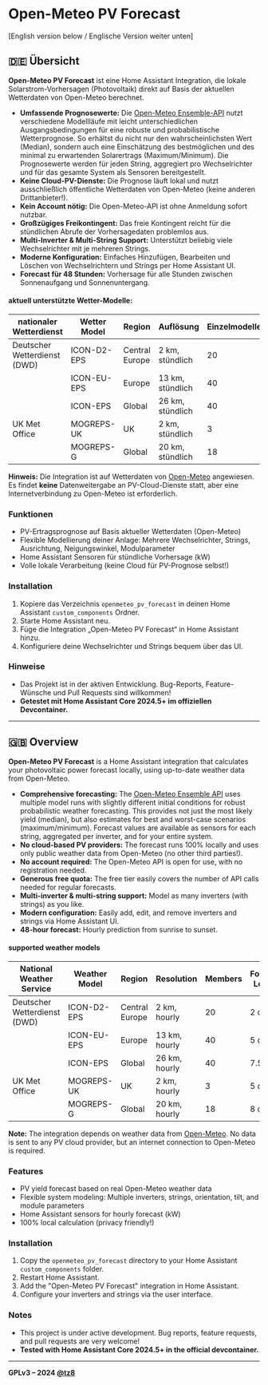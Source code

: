# Open-Meteo PV Forecast

[English version below / Englische Version weiter unten]

## 🇩🇪 Übersicht

**Open-Meteo PV Forecast** ist eine Home Assistant Integration, die lokale Solarstrom-Vorhersagen (Photovoltaik) direkt auf Basis der aktuellen Wetterdaten von Open-Meteo berechnet.

- **Umfassende Prognosewerte:** Die [Open-Meteo Ensemble-API](https://open-meteo.com/en/docs/ensemble-api) nutzt verschiedene Modellläufe mit leicht unterschiedlichen Ausgangsbedingungen für eine robuste und probabilistische Wetterprognose. So erhältst du nicht nur den wahrscheinlichsten Wert (Median), sondern auch eine Einschätzung des bestmöglichen und des minimal zu erwartenden Solarertrags (Maximum/Minimum). Die Prognosewerte werden für jeden String, aggregiert pro Wechselrichter und für das gesamte System als Sensoren bereitgestellt.
- **Keine Cloud-PV-Dienste:** Die Prognose läuft lokal und nutzt ausschließlich öffentliche Wetterdaten von Open-Meteo (keine anderen Drittanbieter!).
- **Kein Account nötig:** Die Open-Meteo-API ist ohne Anmeldung sofort nutzbar.
- **Großzügiges Freikontingent:** Das freie Kontingent reicht für die stündlichen Abrufe der Vorhersagedaten problemlos aus.
- **Multi-Inverter & Multi-String Support:** Unterstützt beliebig viele Wechselrichter mit je mehreren Strings.
- **Moderne Konfiguration:** Einfaches Hinzufügen, Bearbeiten und Löschen von Wechselrichtern und Strings per Home Assistant UI.
- **Forecast für 48 Stunden:** Vorhersage für alle Stunden zwischen Sonnenaufgang und Sonnenuntergang.

#### aktuell unterstützte Wetter-Modelle:
| nationaler Wetterdienst	| Wetter Model |	Region	| Auflösung	| Einzelmodelle	| Prognose Zeitraum	| Aktualisierung |
|---|---|---|---|---|---|---|
| Deutscher Wetterdienst (DWD)	| ICON-D2-EPS	| Central Europe	| 2 km, stündlich	| 20	| 2 Tage	| Alle 3 Stunden |
| | ICON-EU-EPS	| Europe	| 13 km, stündlich	| 40	| 5 Tage	| Alle 6 Stunden |
| | ICON-EPS	| Global	| 26 km, stündlich	| 40	| 7.5 Tage	| Alle 12 Stunden |
| UK Met Office	| MOGREPS-UK	| UK	| 2 km, stündlich	| 3	| 5 Tage	| jede Stunde |
||  MOGREPS-G	| Global	| 20 km, stündlich	| 18	| 8 Tage	| Alle 6 Stunden |

**Hinweis:** Die Integration ist auf Wetterdaten von [Open-Meteo](https://open-meteo.com/) angewiesen. Es findet **keine** Datenweitergabe an PV-Cloud-Dienste statt, aber eine Internetverbindung zu Open-Meteo ist erforderlich.

### Funktionen

- PV-Ertragsprognose auf Basis aktueller Wetterdaten (Open-Meteo)
- Flexible Modellierung deiner Anlage: Mehrere Wechselrichter, Strings, Ausrichtung, Neigungswinkel, Modulparameter
- Home Assistant Sensoren für stündliche Vorhersage (kW)
- Volle lokale Verarbeitung (keine Cloud für PV-Prognose selbst!)

### Installation

1. Kopiere das Verzeichnis `openmeteo_pv_forecast` in deinen Home Assistant `custom_components` Ordner.
2. Starte Home Assistant neu.
3. Füge die Integration „Open-Meteo PV Forecast“ in Home Assistant hinzu.
4. Konfiguriere deine Wechselrichter und Strings bequem über das UI.

### Hinweise

- Das Projekt ist in der aktiven Entwicklung. Bug-Reports, Feature-Wünsche und Pull Requests sind willkommen!
- **Getestet mit Home Assistant Core 2024.5+ im offiziellen Devcontainer.**

---

## 🇬🇧 Overview

**Open-Meteo PV Forecast** is a Home Assistant integration that calculates your photovoltaic power forecast locally, using up-to-date weather data from Open-Meteo.

- **Comprehensive forecasting:** The [Open-Meteo Ensemble API](https://open-meteo.com/en/docs/ensemble-api) uses multiple model runs with slightly different initial conditions for robust probabilistic weather forecasting. This provides not just the most likely yield (median), but also estimates for best and worst-case scenarios (maximum/minimum). Forecast values are available as sensors for each string, aggregated per inverter, and for your entire system.
- **No cloud-based PV providers:** The forecast runs 100% locally and uses only public weather data from Open-Meteo (no other third parties!).
- **No account required:** The Open-Meteo API is open for use, with no registration needed.
- **Generous free quota:** The free tier easily covers the number of API calls needed for regular forecasts.
- **Multi-inverter & multi-string support:** Model as many inverters (with strings) as you like.
- **Modern configuration:** Easily add, edit, and remove inverters and strings via Home Assistant UI.
- **48-hour forecast:** Hourly prediction from sunrise to sunset.

#### supported weather models

| National Weather Service	| Weather Model |	Region	| Resolution	| Members	| Forecast Length	| Update frequency |
|---|---|---|---|---|---|---|
| Deutscher Wetterdienst (DWD)	| ICON-D2-EPS	| Central Europe	| 2 km, hourly	| 20	| 2 days	| Every 3 hours |
| | ICON-EU-EPS	| Europe	| 13 km, hourly	| 40	| 5 days	| Every 6 hours |
| | ICON-EPS	| Global	| 26 km, hourly	| 40	| 7.5 days	| Every 12 hours |
| UK Met Office	| MOGREPS-UK	| UK	| 2 km, hourly	| 3	| 5 days	| Every hour |
||  MOGREPS-G	| Global	| 20 km, hourly	| 18	| 8 days	| Every 6 hours |

**Note:** The integration depends on weather data from [Open-Meteo](https://open-meteo.com/). No data is sent to any PV cloud provider, but an internet connection to Open-Meteo is required.

### Features

- PV yield forecast based on real Open-Meteo weather data
- Flexible system modeling: Multiple inverters, strings, orientation, tilt, and module parameters
- Home Assistant sensors for hourly forecast (kW)
- 100% local calculation (privacy friendly!)

### Installation

1. Copy the `openmeteo_pv_forecast` directory to your Home Assistant `custom_components` folder.
2. Restart Home Assistant.
3. Add the "Open-Meteo PV Forecast" integration in Home Assistant.
4. Configure your inverters and strings via the user interface.

### Notes

- This project is under active development. Bug reports, feature requests, and pull requests are very welcome!
- **Tested with Home Assistant Core 2024.5+ in the official devcontainer.**

---

**GPLv3 – 2024 [@tz8](https://github.com/tz8)**

